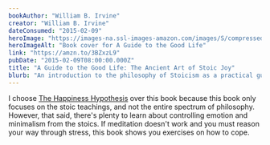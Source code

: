 ```yaml
---
bookAuthor: "William B. Irvine"
creator: "William B. Irvine"
dateConsumed: "2015-02-09"
heroImage: "https://images-na.ssl-images-amazon.com/images/S/compressed.photo.goodreads.com/books/1547348819i/5617966.jpg"
heroImageAlt: "Book cover for A Guide to the Good Life"
link: "https://amzn.to/3BZxzL9"
pubDate: "2015-02-09T08:00:00.000Z"
title: "A Guide to the Good Life: The Ancient Art of Stoic Joy"
blurb: "An introduction to the philosophy of Stoicism as a practical guide to leading a fulfilling life. Irvine explores Stoic principles, including acceptance of what is beyond one's control, overcoming destructive emotions, and finding tranquility through a mindful and intentional approach to living."
---
```


I choose [The Happiness Hypothesis](/curation/books/2012-12-30-the-happiness-hypothesis) over this book because this book only focuses on the stoic teachings, and not the entire spectrum of philosophy. However, that said, there's plenty to learn about controlling emotion and minimalism from the stoics. If meditation doesn't work and you must reason your way through stress, this book shows you exercises on how to cope.
